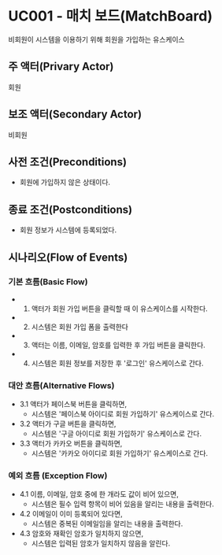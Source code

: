 # UC001 - 매치 보드(MatchBoard)
비회원이 시스템을 이용하기 위해 회원을 가입하는 유스케이스

## 주 액터(Privary Actor)
회원

## 보조 액터(Secondary Actor)
비회원

## 사전 조건(Preconditions)
- 회원에 가입하지 않은 상태이다.

## 종료 조건(Postconditions)
- 회원 정보가 시스템에 등록되었다.

## 시나리오(Flow of Events)
### 기본 흐름(Basic Flow)
- 1. 액터가 회원 가입 버튼을 클릭할 때 이 유스케이스를 시작한다.
- 2. 시스템은 회원 가입 폼을 출력한다 
- 3. 액터는  이름, 이메일, 암호를 입력한 후 가입 버튼을 클릭한다.
- 4. 시스템은 회원 정보를 저장한 후 '로그인' 유스케이스로 간다.

### 대안 흐름(Alternative Flows)
- 3.1 액터가 페이스북 버튼을 클릭하면,
    - 시스템은 '페이스북 아이디로 회원 가입하기' 유스케이스로 간다.
- 3.2 액터가 구글 버튼을 클릭하면,
    -  시스템은 '구글 아이디로 회원 가입하기' 유스케이스로 간다.
- 3.3 액터가 카카오 버튼을 클릭하면,
    -  시스템은 '카카오 아이디로 회원 가입하기' 유스케이스로 간다.

### 예외 흐름 (Exception Flow)
 - 4.1 이름, 이메일, 암호 중에 한 개라도 값이 비어 있으면,
      - 시스템은 필수 입력 항목이 비어 있음을 알리는 내용을 출력한다.
 - 4.2 이메일이 이미 등록되어 있다면,
      - 시스템은 중복된 이메일임을 알리는 내용을 출력한다.
 - 4.3 암호와 재확인 암호가 일치하지 않으면,
      - 시스템은 입력된 암호가 일치하지 않음을 알린다.
 